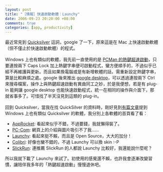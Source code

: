 ```yaml
--- 
layout: post
title: "［情報］快速啟動軟體：Launchy"
date: 2006-09-23 20:20:00 +08:00
comments: true
categories: [app, productivity]
---
```


最近常見到 <a href="http://quicksilver.blacktree.com/">Quicksilver</a> 這詞，google 了一下，原來這是在 Mac 上快速啟動軟體（但不僅止於快速啟動軟體）的程式。<br /><br />Windows 上也有類似的軟體，我先前一直使用的是 <a href="http://pcman.ptt.cc/ko/ko.html">PCMan 的熱鍵超速啟動</a>，只要連按兩下 Caps Lock 加上熱鍵字串便可啟動程式，蠻方便順手的，不過似乎已經不再維護與更新。而且如果換電腦或是有新增軟體的話，需重新設定熱鍵字串，算是比較麻煩之處。google 後來推出 <a href="http://desktop.google.com.tw/zh/TW/">google desktop</a>，可以透過連按兩下 Ctrl 來搜尋檔案，操作上與熱鍵超速啟動有異曲同工之妙，於是我便想，若是有 plug-in 能夠讓 google desktop 也能快速啟動程式，統一在相同的操作與介面下，那就省事多了。可惜找了半天沒見到這類的 plug-in。<br /><br />回到 Quicksilver，當我在找 QuickSilver 的資料時，剛好見到<a href="http://www.11tmr.com/11tmr.nsf/d6plinks/DEVT-6A4G3G">有篇文章</a>提到 Windows 上也有類似 Quicksilver 的軟體，我分別上各軟體的首頁看了看：<br /><ul><li><a href="http://www.candylabs.com/approcket/">AppRocket</a>: 看起來似乎不錯，不過要錢，我就懶得裝了。</li><li><a href="http://www.boletrice.com/pccom/">PC-Com</a>: 網頁上的介紹與圖片吸引不了我......</li><li><a href="http://www.launchy.net/">Launchy</a>: 看起來挺不賴，而且是 Open Source，大大的加分！</li><li><a href="http://colibri.leetspeak.org/">Colibri</a>: 好像也蠻不錯的，不過 Launchy 可以換 skin :-P</li><li><a href="http://www.bayden.com/slickrun/">SlickRun</a>: 連推薦 SlickRun 的人都說 Launchy 比較好，我還能說什麼呢？</li></ul><p>所以我就下載了 Launchy 來試了。初使用的感覺還不賴，也許我會逐漸改變習慣，讓陪伴我多年的「熱鍵超速啟動」慢慢退休吧。</p>

